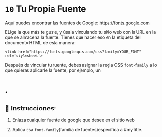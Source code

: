 # `10` Tu Propia Fuente

Aquí puedes encontrar las fuentes de Google:  https://fonts.google.com

ELige la que más te guste, y úsala vinculando tu sitio web con la URL en la que se almacena la fuente. Tienes que hacer eso en la etiqueta <head> del documento HTML de esta manera:

```Plain/Text
<link href="https://fonts.googleapis.com/css?family=YOUR_FONT" rel="stylesheet">
```

Después de vincular tu fuente, debes asignar la regla CSS `font-family` a lo que quieras aplicarle la fuente, por ejemplo, un <h1>.

## 📝 Instrucciones:


1. Enlaza cualquier fuente de google que desee en el sitio web.

2. Aplica esa `font-family`(familia de fuentes)específica a #myTitle.

